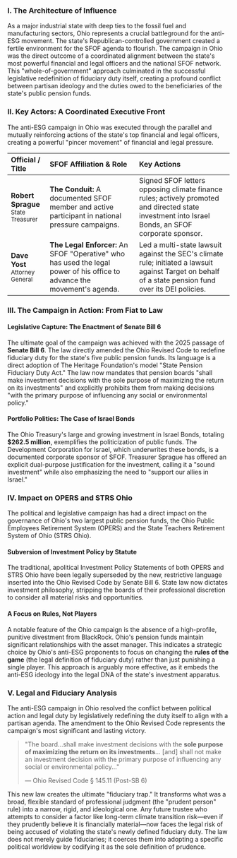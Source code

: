 ---
---
### I. The Architecture of Influence

As a major industrial state with deep ties to the fossil fuel and manufacturing sectors, Ohio represents a crucial battleground for the anti-ESG movement. The state's Republican-controlled government created a fertile environment for the SFOF agenda to flourish. The campaign in Ohio was the direct outcome of a coordinated alignment between the state's most powerful financial and legal officers and the national SFOF network. This "whole-of-government" approach culminated in the successful legislative redefinition of fiduciary duty itself, creating a profound conflict between partisan ideology and the duties owed to the beneficiaries of the state's public pension funds.

### II. Key Actors: A Coordinated Executive Front

The anti-ESG campaign in Ohio was executed through the parallel and mutually reinforcing actions of the state's top financial and legal officers, creating a powerful "pincer movement" of financial and legal pressure.

| Official / Title | SFOF Affiliation & Role | Key Actions |
| :--- | :--- | :--- |
| **Robert Sprague**<br><span style="font-size: smaller;">State Treasurer</span> | **The Conduit:** A documented SFOF member and active participant in national pressure campaigns. | Signed SFOF letters opposing climate finance rules; actively promoted and directed state investment into Israel Bonds, an SFOF corporate sponsor. |
| **Dave Yost**<br><span style="font-size: smaller;">Attorney General</span> | **The Legal Enforcer:** An SFOF "Operative" who has used the legal power of his office to advance the movement's agenda. | Led a multi-state lawsuit against the SEC's climate rule; initiated a lawsuit against Target on behalf of a state pension fund over its DEI policies. |

### III. The Campaign in Action: From Fiat to Law

#### Legislative Capture: The Enactment of Senate Bill 6
The ultimate goal of the campaign was achieved with the 2025 passage of **Senate Bill 6**. The law directly amended the Ohio Revised Code to redefine fiduciary duty for the state's five public pension funds. Its language is a direct adoption of The Heritage Foundation's model "State Pension Fiduciary Duty Act." The law now mandates that pension boards "shall make investment decisions with the sole purpose of maximizing the return on its investments" and explicitly prohibits them from making decisions "with the primary purpose of influencing any social or environmental policy."

#### Portfolio Politics: The Case of Israel Bonds
The Ohio Treasury's large and growing investment in Israel Bonds, totaling **$262.5 million**, exemplifies the politicization of public funds. The Development Corporation for Israel, which underwrites these bonds, is a documented corporate sponsor of SFOF. Treasurer Sprague has offered an explicit dual-purpose justification for the investment, calling it a "sound investment" while also emphasizing the need to "support our allies in Israel."

### IV. Impact on OPERS and STRS Ohio

The political and legislative campaign has had a direct impact on the governance of Ohio's two largest public pension funds, the Ohio Public Employees Retirement System (OPERS) and the State Teachers Retirement System of Ohio (STRS Ohio).

#### Subversion of Investment Policy by Statute
The traditional, apolitical Investment Policy Statements of both OPERS and STRS Ohio have been legally superseded by the new, restrictive language inserted into the Ohio Revised Code by Senate Bill 6. State law now dictates investment philosophy, stripping the boards of their professional discretion to consider all material risks and opportunities.

#### A Focus on Rules, Not Players
A notable feature of the Ohio campaign is the absence of a high-profile, punitive divestment from BlackRock. Ohio's pension funds maintain significant relationships with the asset manager. This indicates a strategic choice by Ohio's anti-ESG proponents to focus on changing the **rules of the game** (the legal definition of fiduciary duty) rather than just punishing a single player. This approach is arguably more effective, as it embeds the anti-ESG ideology into the legal DNA of the state's investment apparatus.

### V. Legal and Fiduciary Analysis

The anti-ESG campaign in Ohio resolved the conflict between political action and legal duty by legislatively redefining the duty itself to align with a partisan agenda. The amendment to the Ohio Revised Code represents the campaign's most significant and lasting victory.

> "The board...shall make investment decisions with the **sole purpose of maximizing the return on its investments**... [and] shall not make an investment decision with the primary purpose of influencing any social or environmental policy..."
>
> — Ohio Revised Code § 145.11 (Post-SB 6)

This new law creates the ultimate "fiduciary trap." It transforms what was a broad, flexible standard of professional judgment (the "prudent person" rule) into a narrow, rigid, and ideological one. Any future trustee who attempts to consider a factor like long-term climate transition risk—even if they prudently believe it is financially material—now faces the legal risk of being accused of violating the state's newly defined fiduciary duty. The law does not merely guide fiduciaries; it coerces them into adopting a specific political worldview by codifying it as the sole definition of prudence.
